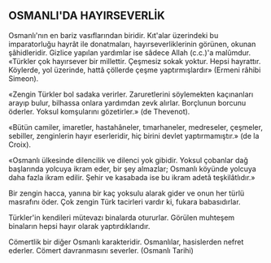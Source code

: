 ## OSMANLI'DA HAYIRSEVERLİK

Osmanlı'nın en bariz vasıflarından biridir. Kıt'alar üzerindeki bu imparatorluğu hayrât ile donatmaları, hayırseverliklerinin görünen, oku­nan şâhidleridir. Gizlice yapılan yardımlar ise sâdece Allah (c.c.)'a malûmdur. «Türkler çok hayırsever bir millettir. Çeşmesiz sokak yoktur. Hepsi hayrattır. Köylerde, yol üzerinde, hattâ çöllerde çeşme yaptırmışlardır» (Ermeni râhibi Simeon).

«Zengin Türkler bol sadaka verirler. Zaru­retlerini söylemekten kaçınanları arayıp bulur, bilhassa onlara yardımdan zevk alırlar. Borç­lunun borcunu öderler. Yoksul komşularını gözetirler.» (de Thevenot).

«Bütün camiler, imaretler, hastahâneler, tı­marhaneler, medreseler, çeşmeler, sebiller, zenginlerin hayır eserleridir, hiç birini devlet yap­tırmamıştır.» (de la Croix).

«Osmanlı ülkesinde dilencilik ve dilenci yok gibidir. Yoksul çobanlar dağ başlarında yolcuya ikram eder, bir şey almazlar; Osmanlı köyün­de yolcuya daha fazla ikram edilir. Şehir ve kasabada ise bu ikram adetâ teşkilâtlıdır.»

Bir zengin hacca, yanına bir kaç yoksulu alarak gider ve onun her türlü masrafını öder. Çok zengin Türk tacirleri vardır ki, fukara babasıdırlar.

Türkler'in kendileri mütevazı binalarda otu­rurlar. Görülen muhteşem binaların hepsi hayır olarak yaptırdıklarıdır.

Cömertlik bir diğer Osmanlı karakteridir. Osmanlılar, hasislerden nefret ederler. Cömert davranmasını severler. (Osmanlı Tarihi)
